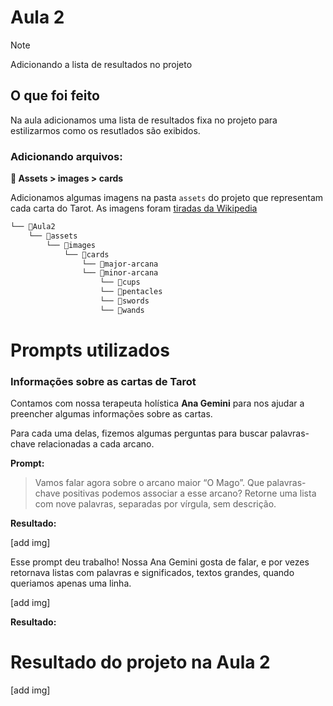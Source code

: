 
# Aula 2

> [!NOTE]
> Adicionando a lista de resultados no projeto

## O que foi feito

Na aula adicionamos uma lista de resultados fixa no projeto para estilizarmos como os resutlados são exibidos.

### Adicionando arquivos:

**📂 Assets > images > cards**

Adicionamos algumas imagens na pasta `assets` do projeto que representam cada carta do Tarot. As imagens foram [tiradas da Wikipedia](https://en.wikipedia.org/wiki/The_Magician_%28tarot_card%29)

```markdown
└── 📁Aula2
    └── 📁assets
        └── 📁images
            └── 📁cards
                └── 📁major-arcana
                └── 📁minor-arcana
                    └── 📁cups
                    └── 📁pentacles
                    └── 📁swords
                    └── 📁wands
```

# Prompts utilizados

### Informações sobre as cartas de Tarot

Contamos com nossa terapeuta holística **Ana Gemini** para nos ajudar a preencher algumas informações sobre as cartas.

Para cada uma delas, fizemos algumas perguntas para buscar palavras-chave relacionadas a cada arcano.

**Prompt:**

> Vamos falar agora sobre o arcano maior “O Mago”. Que palavras-chave positivas podemos associar a esse arcano? Retorne uma lista com nove palavras, separadas por vírgula, sem descrição.

**Resultado:**

[add img]

Esse prompt deu trabalho! Nossa Ana Gemini gosta de falar, e por vezes retornava listas com palavras e significados, textos grandes, quando queriamos apenas uma linha.

[add img]

**Resultado:**

# Resultado do projeto na Aula 2

[add img]
